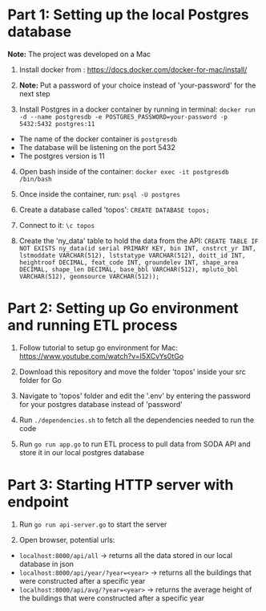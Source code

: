 # Part 1: Setting up the local Postgres database

**Note:** The project was developed on a Mac

1. Install docker from : https://docs.docker.com/docker-for-mac/install/

2. **Note:** Put a password of your choice instead of 'your-password' for the next step

3. Install Postgres in a docker container by running in terminal: `docker run -d --name postgresdb -e POSTGRES_PASSWORD=your-password -p 5432:5432 postgres:11`
  - The name of the docker container is `postgresdb`
  - The database will be listening on the port 5432
  - The postgres version is 11

4. Open bash inside of the container: `docker exec -it postgresdb /bin/bash`

5. Once inside the container, run: `psql -U postgres`

6. Create a database called 'topos': `CREATE DATABASE topos;`

7. Connect to it: `\c topos`

8. Create the 'ny_data' table to hold the data from the API: `CREATE TABLE IF NOT EXISTS ny_data(id serial PRIMARY KEY, bin INT, cnstrct_yr INT, lstmoddate VARCHAR(512), lststatype VARCHAR(512), doitt_id INT, heightroof DECIMAL, feat_code INT, groundelev INT, shape_area DECIMAL, shape_len DECIMAL, base_bbl VARCHAR(512), mpluto_bbl VARCHAR(512), geomsource VARCHAR(512));`


# Part 2: Setting up Go environment and running ETL process

1. Follow tutorial to setup go environment for Mac: https://www.youtube.com/watch?v=I5XCvYs0tGo

2. Download this repository and move the folder 'topos' inside your src folder for Go

3. Navigate to 'topos' folder and edit the '.env' by entering the password for your postgres database instead of 'password'

4. Run `./dependencies.sh` to fetch all the dependencies needed to run the code

5. Run `go run app.go` to run ETL process to pull data from SODA API and store it in our local postgres database

# Part 3: Starting HTTP server with endpoint

1. Run `go run api-server.go` to start the server

2. Open browser, potential urls:

  - `localhost:8000/api/all` -> returns all the data stored in our local database in json
  - `localhost:8000/api/year/?year=<year>` -> returns all the buildings that were constructed after a specific year
  - `localhost:8000/api/avg/?year=<year>` -> returns the average height of the buildings that were constructed after a specific year
